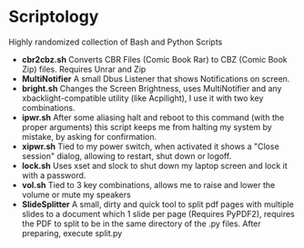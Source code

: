 # Scriptology
Highly randomized collection of Bash and Python Scripts

- **cbr2cbz.sh** Converts CBR Files (Comic Book Rar) to CBZ (Comic Book Zip) files. Requires Unrar and Zip
- **MultiNotifier** A small Dbus Listener that shows Notifications on screen.
- **bright.sh** Changes the Screen Brightness, uses MultiNotifier and any xbacklight-compatible utility (like Acpilight), I use it with two key combinations.
- **ipwr.sh** After some aliasing halt and reboot to this command (with the proper arguments) this script keeps me from halting my system by mistake, by asking for confirmation.
- **xipwr.sh** Tied to my power switch, when activated it shows a "Close session" dialog, allowing to restart, shut down or logoff.
- **lock.sh** Uses xset and slock to shut down my laptop screen and lock it with a password.
- **vol.sh** Tied to 3 key combinations, allows me to raise and lower the volume or mute my speakers
- **SlideSplitter** A small, dirty and quick tool to split pdf pages with multiple slides to a document which 1 slide per page (Requires PyPDF2), requires the PDF to split to be in the same directory of the .py files. After preparing, execute split.py
